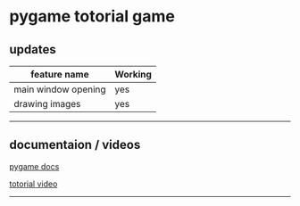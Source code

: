 # pygame totorial game

## updates

| feature name     | Working |
| ----------- | ----------- |
| main window opening      | yes   |
| drawing images   | yes        |

___

## documentaion / videos

[pygame docs](https://www.pygame.org/docs/)

[totorial video](https://www.youtube.com/watch?v=AY9MnQ4x3zk)
___
